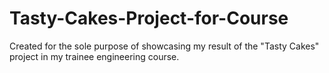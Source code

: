 # Tasty-Cakes-Project-for-Course
Created for the sole purpose of showcasing my result of the "Tasty Cakes"  project in my trainee engineering course.

